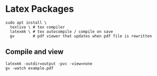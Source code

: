 
# Latex Packages
```
sudo apt install \
  texlive \ # tex compiler
  latexmk \ # tex autocompile / compile on save
  gv        # pdf viewer that updates when pdf file is rewritten
```

## Compile and view
```
latexmk -outdir=output -pvc -view=none
gv -watch example.pdf
```
